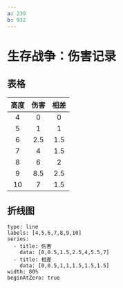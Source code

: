 ```yaml
---
a: 239
b: 932
---
```


# 生存战争：伤害记录

## 表格

| 高度 | 伤害 | 相差 |
|:----:|:----:|:----:|
|  4   |  0   |  0   |
|  5   |  1   |  1   |
|  6   | 2.5  | 1.5  |
|  7   |  4   | 1.5  |
|  8   |  6   |  2   |
|  9   | 8.5  | 2.5  |
|  10  |  7   | 1.5  |

## 折线图

```chart
type: line
labels: [4,5,6,7,8,9,10]
series:
  - title: 伤害
    data: [0,0.5,1.5,2.5,4,5.5,7]
  - title: 相差
    data: [0,0.5,1,1,1.5,1.5,1.5]
width: 80%
beginAtZero: true
```